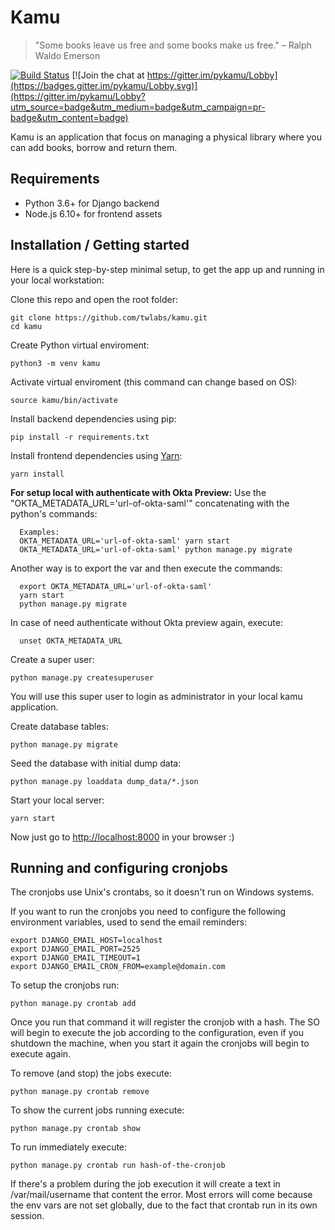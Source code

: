 # Kamu
> "Some books leave us free and some books make us free."
> – Ralph Waldo Emerson

[![Build Status](https://circleci.com/gh/twlabs/kamu.svg?style=shield&circle-token=82f9dc80bdaf1915cafb41223eb942b3e8373217)](https://circleci.com/gh/twlabs/kamu)
[![Join the chat at https://gitter.im/pykamu/Lobby](https://badges.gitter.im/pykamu/Lobby.svg)](https://gitter.im/pykamu/Lobby?utm_source=badge&utm_medium=badge&utm_campaign=pr-badge&utm_content=badge)

Kamu is an application that focus on managing a physical library where you can add books, borrow and return them.

## Requirements

- Python 3.6+ for Django backend
- Node.js 6.10+ for frontend assets

## Installation / Getting started

Here is a quick step-by-step minimal setup, to get the app up and running in your local workstation:

Clone this repo and open the root folder:

```shell
git clone https://github.com/twlabs/kamu.git
cd kamu
```

Create Python virtual enviroment:

```shell
python3 -m venv kamu
```

Activate virtual enviroment (this command can change based on OS):

```shell
source kamu/bin/activate
```

Install backend dependencies using pip:

```shell
pip install -r requirements.txt
```

Install frontend dependencies using [Yarn](http://yarnpkg.com):

```shell
yarn install
```

**For setup local with authenticate with Okta Preview:**
Use the "OKTA_METADATA_URL='url-of-okta-saml'" concatenating with the python's commands:

```shell
  Examples:  
  OKTA_METADATA_URL='url-of-okta-saml' yarn start
  OKTA_METADATA_URL='url-of-okta-saml' python manage.py migrate
```

Another way is to export the var and then execute the commands:

```shell
  export OKTA_METADATA_URL='url-of-okta-saml'
  yarn start
  python manage.py migrate
```
In case of need authenticate without Okta preview again, execute:

```shell
  unset OKTA_METADATA_URL
```

Create a super user:

```shell
python manage.py createsuperuser
```

You will use this super user to login as administrator in your local kamu application.

Create database tables:

```shell
python manage.py migrate
```

Seed the database with initial dump data:

```shell
python manage.py loaddata dump_data/*.json
```

Start your local server:

```shell
yarn start
```

Now just go to [http://localhost:8000](http://localhost:8000) in your browser :)

## Running and configuring cronjobs

The cronjobs use Unix's crontabs, so it doesn't run on Windows systems.

If you want to run the cronjobs you need to configure the following environment variables, used to send the email reminders:

```shell
export DJANGO_EMAIL_HOST=localhost
export DJANGO_EMAIL_PORT=2525
export DJANGO_EMAIL_TIMEOUT=1
export DJANGO_EMAIL_CRON_FROM=example@domain.com
```

To setup the cronjobs run:

```shell
python manage.py crontab add
```

Once you run that command it will register the cronjob with a hash. The SO will begin to execute the job according to the configuration, even if you shutdown the machine, when you start it again the cronjobs will begin to execute again.

To remove (and stop) the jobs execute:

```shell
python manage.py crontab remove
```

To show the current jobs running execute:

```shell
python manage.py crontab show
```

To run immediately execute:

```
python manage.py crontab run hash-of-the-cronjob
```

If there's a problem during the job execution it will create a text in /var/mail/username that content the error.
Most errors will come because the env vars are not set globally, due to the fact that crontab run in its own session.
